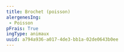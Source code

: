 ```yaml
---
title: Brochet (poisson)
alergenesIng:
 - Poisson
pFrais: True
ingType: animaux
uuid: a794a936-a017-4de3-bb1a-02de0643b0ee
---
```

